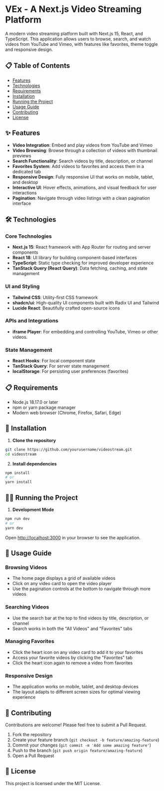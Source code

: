 # VEx - A Next.js Video Streaming Platform

A modern video streaming platform built with Next.js 15, React, and TypeScript. This application allows users to browse, search, and watch videos from YouTube and Vimeo, with features like favorites, theme toggle and responsive design.

## 📋 Table of Contents

- [Features](#features)
- [Technologies](#technologies)
- [Requirements](#requirements)
- [Installation](#installation)
- [Running the Project](#running-the-project)
- [Usage Guide](#usage-guide)
- [Contributing](#contributing)
- [License](#license)

## ✨ Features

- **Video Integration**: Embed and play videos from YouTube and Vimeo
- **Video Browsing**: Browse through a collection of videos with thumbnail previews
- **Search Functionality**: Search videos by title, description, or channel
- **Favorites System**: Add videos to favorites and access them in a dedicated tab
- **Responsive Design**: Fully responsive UI that works on mobile, tablet, and desktop
- **Interactive UI**: Hover effects, animations, and visual feedback for user interactions
- **Pagination**: Navigate through video listings with a clean pagination interface

## 🛠️ Technologies

### Core Technologies
- **Next.js 15**: React framework with App Router for routing and server components
- **React 18**: UI library for building component-based interfaces
- **TypeScript**: Static type checking for improved developer experience
- **TanStack Query (React Query)**: Data fetching, caching, and state management

### UI and Styling
- **Tailwind CSS**: Utility-first CSS framework
- **shadcn/ui**: High-quality UI components built with Radix UI and Tailwind
- **Lucide React**: Beautifully crafted open-source icons

### APIs and Integrations
- **iframe Player**: For embedding and controlling YouTube, Vimeo or other videos.

### State Management
- **React Hooks**: For local component state
- **TanStack Query**: For server state management
- **localStorage**: For persisting user preferences (favorites)

## 📋 Requirements

- Node.js 18.17.0 or later
- npm or yarn package manager
- Modern web browser (Chrome, Firefox, Safari, Edge)

## 🚀 Installation

1. **Clone the repository**

```bash
git clone https://github.com/yourusername/videostream.git
cd videostream
```

2. **Install dependencies**

```bash
npm install
# or
yarn install
```

## 🏃‍♂️ Running the Project

1. **Development Mode**

```bash
npm run dev
# or
yarn dev
```

Open [http://localhost:3000](http://localhost:3000) in your browser to see the application.

## 📖 Usage Guide

### Browsing Videos

- The home page displays a grid of available videos
- Click on any video card to open the video player
- Use the pagination controls at the bottom to navigate through more videos

### Searching Videos

- Use the search bar at the top to find videos by title, description, or channel
- Search works in both the "All Videos" and "Favorites" tabs

### Managing Favorites

- Click the heart icon on any video card to add it to your favorites
- Access your favorite videos by clicking the "Favorites" tab
- Click the heart icon again to remove a video from favorites

### Responsive Design

- The application works on mobile, tablet, and desktop devices
- The layout adapts to different screen sizes for optimal viewing experience

## 🤝 Contributing

Contributions are welcome! Please feel free to submit a Pull Request.

1. Fork the repository
2. Create your feature branch (`git checkout -b feature/amazing-feature`)
3. Commit your changes (`git commit -m 'Add some amazing feature'`)
4. Push to the branch (`git push origin feature/amazing-feature`)
5. Open a Pull Request

## 📄 License

This project is licensed under the MIT License.
